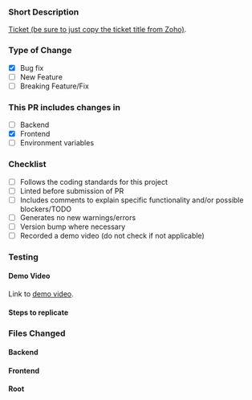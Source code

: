 ### Short Description
[Ticket (be sure to just copy the ticket title from Zoho)](insert-link-to-ticket-here).
<!-- Briefly describe what the PR solves or aims to do. -->

### Type of Change
- [x] Bug fix
- [ ] New Feature
- [ ] Breaking Feature/Fix

### This PR includes changes in
- [ ] Backend
- [x] Frontend
- [ ] Environment variables 

### Checklist
- [ ] Follows the coding standards for this project
- [ ] Linted before submission of PR
- [ ] Includes comments to explain specific functionality and/or possible blockers/TODO
- [ ] Generates no new warnings/errors
- [ ] Version bump where necessary
- [ ] Recorded a demo video (do not check if not applicable)

### Testing
#### Demo Video
<!-- Provide a link to the demo video for this PR. Make sure this is also in the ticket for QA to see. -->
Link to [demo video](insert-link-to-demo-video-here).
#### Steps to replicate
<!-- Provide steps for testers to follow and verify your code works as intended. -->
<!-- This is an example
1. Log in to the application using an account with `ADMIN` permissions.
2. Navigate to the inventory page using the `Inventory` button.
3. Click on `Add Asset`, found on the upper right portion of the inventory table.
4. Click on the `Category` dropdown.
5. Edit an existing category by clicking on the `pencil` icon. If there are no existing categories, follow the procedure for creating a new category.
6. Input the new prefix code in the provided field. Click on `Save` when done. A toast should show indicating the status of the request, but the button will keep showing a spinner. Wait for this to finish and the `Popover` should automatically close once the operation is complete.
7. If there are assets with the edited category, their codes should also be updated. If they are not updated, try refreshing the page or navigating to another page and going back to the inventory page.
-->

### Files Changed
<!-- List the changed files in a file tree structure  -->
#### Backend
<!-- Here are examples you can follow -->
<!-- Changes are only in the /src/routes directory
- /src/routes
  - /asset-counter.ts
    - Removed check for asset counters having existing prefix codes
      - This removal enables editing prefix codes for categories
  - /assets.ts
    - Added code block and regex for updating prefix code
-->
<!-- Changes are in the /src directory and the /src/routes directory
- /src
  - /routes
    - /asset-counter.ts
      - Removed check for asset counters having existing prefix codes
        - This removal enables editing prefix codes for categories
    - /assets.ts
      - Added code block and regex for updating prefix code
  - /index.ts
    - Created this awesome app
-->
#### Frontend
<!-- Changes include a new file
- /src/components/inventory-ui
  - /useAssetCounter.tsx - ***NEW***
    - Created to be able to load asset counters conditionally without breaking the site
  - /EditOption.tsx
    - Added field for editing Prefix Code
    - Added optional parameter `updatedAssetCounter` to `onUpdate` prop
  - /Options.tsx
    - Added control flow for editing Prefix Code
-->
#### Root
<!-- Include changes in the root directory as well. -->
